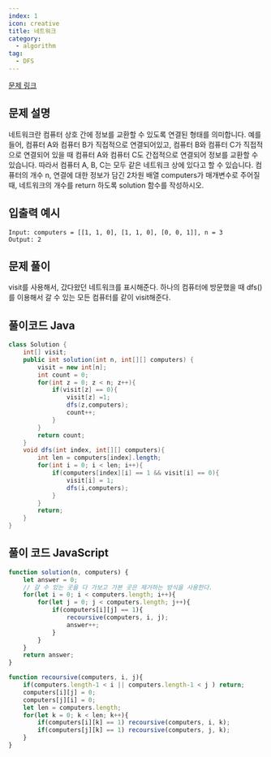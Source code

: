 ```yaml
---
index: 1
icon: creative
title: 네트워크
category:
  - algorithm
tag:
  - DFS
---
```


[문제 링크](https://programmers.co.kr/learn/courses/30/lessons/43162)

## 문제 설명

네트워크란 컴퓨터 상호 간에 정보를 교환할 수 있도록 연결된 형태를 의미합니다. 예를 들어, 컴퓨터 A와 컴퓨터 B가 직접적으로 연결되어있고, 컴퓨터 B와 컴퓨터 C가 직접적으로 연결되어 있을 때 컴퓨터 A와 컴퓨터 C도 간접적으로 연결되어 정보를 교환할 수 있습니다. 따라서 컴퓨터 A, B, C는 모두 같은 네트워크 상에 있다고 할 수 있습니다.
컴퓨터의 개수 n, 연결에 대한 정보가 담긴 2차원 배열 computers가 매개변수로 주어질 때, 네트워크의 개수를 return 하도록 solution 함수를 작성하시오.

## 입출력 예시

```
Input: computers = [[1, 1, 0], [1, 1, 0], [0, 0, 1]], n = 3
Output: 2
```

## 문제 풀이

visit를 사용해서, 갔다왔던 네트워크를 표시해준다. 하나의 컴퓨터에 방문했을 때 dfs()를 이용해서 갈 수 있는 모든 컴퓨터를 같이 visit해준다.

## 풀이코드 Java

```java
class Solution {
    int[] visit;
    public int solution(int n, int[][] computers) {
        visit = new int[n];
        int count = 0;
        for(int z = 0; z < n; z++){
            if(visit[z] == 0){
                visit[z] =1;
                dfs(z,computers);
                count++;
            }
        }
        return count;
    }
    void dfs(int index, int[][] computers){
        int len = computers[index].length;
        for(int i = 0; i < len; i++){
            if(computers[index][i] == 1 && visit[i] == 0){
                visit[i] = 1;
                dfs(i,computers);
            }
        }
        return;
    }
}
```

## 풀이 코드 JavaScript
```js
function solution(n, computers) {
    let answer = 0;
    // 갈 수 있는 곳을 다 가보고 가본 곳은 제거하는 방식을 사용한다. 
    for(let i = 0; i < computers.length; i++){
        for(let j = 0; j < computers.length; j++){
            if(computers[i][j] == 1){
                recoursive(computers, i, j);
                answer++;
            }
        }
    }
    return answer;
}

function recoursive(computers, i, j){
    if(computers.length-1 < i || computers.length-1 < j ) return;
    computers[i][j] = 0;
    computers[j][i] = 0;
    let len = computers.length;
    for(let k = 0; k < len; k++){
        if(computers[i][k] == 1) recoursive(computers, i, k);
        if(computers[j][k] == 1) recoursive(computers, j, k);
    }
}
```